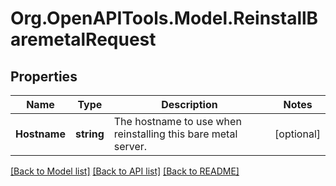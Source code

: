 # Org.OpenAPITools.Model.ReinstallBaremetalRequest

## Properties

Name | Type | Description | Notes
------------ | ------------- | ------------- | -------------
**Hostname** | **string** | The hostname to use when reinstalling this bare metal server. | [optional] 

[[Back to Model list]](../README.md#documentation-for-models) [[Back to API list]](../README.md#documentation-for-api-endpoints) [[Back to README]](../README.md)

